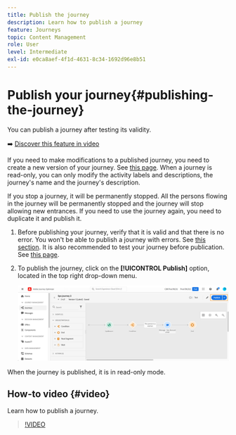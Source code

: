 ```yaml
---
title: Publish the journey
description: Learn how to publish a journey
feature: Journeys
topic: Content Management
role: User
level: Intermediate
exl-id: e0ca8aef-4f1d-4631-8c34-1692d96e8b51
---
```

# Publish your journey{#publishing-the-journey}

You can publish a journey after testing its validity.

➡️ [Discover this feature in video](#video)

If you need to make modifications to a published journey, you need to create a new version of your journey. See [this page](../building-journeys/journey-versions.md). When a journey is read-only, you can only modify the activity labels and descriptions, the journey's name and the journey's description.

If you stop a journey, it will be permanently stopped. All the persons flowing in the journey will be permanently stopped and the journey will stop allowing new entrances. If you need to use the journey again, you need to duplicate it and publish it.

1. Before publishing your journey, verify that it is valid and that there is no error. You won't be able to publish a journey with errors. See [this section](../building-journeys/troubleshooting.md#checking-for-errors-before-testing). It is also recommended to test your journey before publication. See [this page](../building-journeys/testing-the-journey.md).
1. To publish the journey, click on the **[!UICONTROL Publish]** option, located in the top right drop-down menu.

    ![](assets/journeyuc1_18.png)

When the journey is published, it is in read-only mode.

## How-to video {#video}

Learn how to publish a journey.

>[!VIDEO](https://video.tv.adobe.com/v/334238?quality=12)